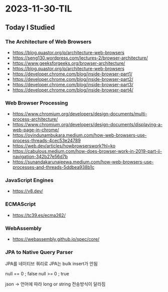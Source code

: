 # 2023-11-30-TIL

## Today I Studied

### The Architecture of Web Browsers

- https://blog.quastor.org/p/architecture-web-browsers
- https://seng130.wordpress.com/lectures-2/browser-architecture/
- https://www.geeksforgeeks.org/browser-architecture/
- https://blog.quastor.org/p/architecture-web-browsers
- https://developer.chrome.com/blog/inside-browser-part1/
- https://developer.chrome.com/blog/inside-browser-part2/
- https://developer.chrome.com/blog/inside-browser-part3/
- https://developer.chrome.com/blog/inside-browser-part4/

### Web Browser Processing

- https://www.chromium.org/developers/design-documents/multi-process-architecture/
- https://www.chromium.org/developers/design-documents/displaying-a-web-page-in-chrome/
- https://ovindunambukara.medium.com/how-web-browsers-use-process-threads-4cec53e24789
- https://web.dev/articles/howbrowserswork?hl=ko
- https://cabulous.medium.com/how-does-browser-work-in-2019-part-ii-navigation-342b27e56d7b
- https://sunandakarunajeewa.medium.com/how-web-browsers-use-processes-and-threads-5ddbea938b1c

### JavaScript Engines

- https://v8.dev/

### ECMAScript

- https://tc39.es/ecma262/

### WebAssembly

- https://webassembly.github.io/spec/core/

### JPA to Native Query Parser

JPA를 네이티브 쿼리로
JPA는 bulk insert가 안됨

null == 0 ; false
null >= 0 ; true

json -> 언어에 따라 long or string 전송방식이 달라짐